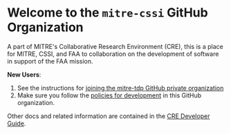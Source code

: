 # Welcome to the `mitre-cssi` GitHub Organization

A part of MITRE's Collaborative Research Environment (CRE), this is a place for MITRE, CSSI, and FAA to collaboration on the development of software in support of the FAA mission. 

**New Users**: 
1. See the instructions for [joining the mitre-tdp GitHub private organization](https://cre.mitre.org/cre-dev-guides/development/github_organization/basic-setup.html)
2. Make sure you follow the [policies for development](https://cre.mitre.org/cre-dev-guides/operations/governance/policy.html) in this GitHub organization.

Other docs and related information are contained in the [CRE Developer Guide](https://cre.mitre.org/cre-dev-guides/).
